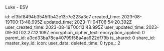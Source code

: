 Luke - ESV

id: ef3bf8494b3545ffb42e13c7e223a3e7
created_time: 2023-08-19T00:13:48.995Z
updated_time: 2023-11-04T06:54:20.392Z
user_created_time: 2023-08-19T00:13:48.995Z
user_updated_time: 2023-09-30T02:27:12.109Z
encryption_cipher_text: 
encryption_applied: 0
parent_id: a3cd33ba78ca40799f58a4aa922df79b
is_shared: 0
share_id: 
master_key_id: 
icon: 
user_data: 
deleted_time: 0
type_: 2